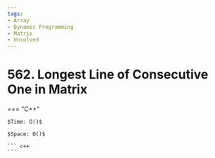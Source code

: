 ```yaml
---
tags:
- Array
- Dynamic Programming
- Matrix
- Unsolved
---
```



# 562. Longest Line of Consecutive One in Matrix

=== "C++"

    $Time: O()$

    $Space: O()$

    ``` c++
    ```